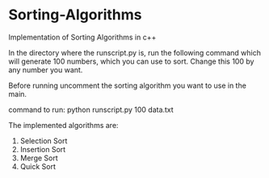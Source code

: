 # Sorting-Algorithms
Implementation of Sorting Algorithms in c++

In the directory where the runscript.py is, run the following command which will generate 100 numbers, which you can use to sort. 
Change this 100 by any number you want.

Before running uncomment the sorting algorithm you want to use in the main. 

command to run:
python runscript.py 100 data.txt

The implemented algorithms are:

1. Selection Sort
2. Insertion Sort
3. Merge Sort
4. Quick Sort
